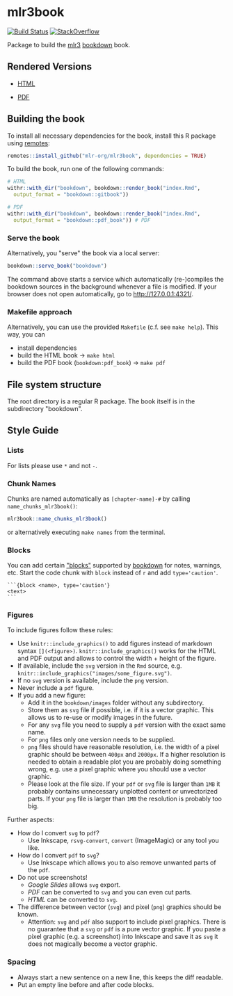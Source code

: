 # mlr3book

[![Build Status](https://img.shields.io/travis/mlr-org/mlr3book/master?label=Linux&logo=travis&style=flat-square)](https://travis-ci.org/mlr-org/mlr3book)
[![StackOverflow](https://img.shields.io/badge/stackoverflow-mlr3-orange.svg)](https://stackoverflow.com/questions/tagged/mlr3)

Package to build the [mlr3](https://mlr3.mlr-org.com) [bookdown](https://bookdown.org/) book.

## Rendered Versions

- [HTML](https://mlr3book.mlr-org.com)

- [PDF](https://mlr3book.mlr-org.com/mlr3book.pdf)

## Building the book

To install all necessary dependencies for the book, install this R package using [remotes](https://cran.r-project.org/package=remotes):

```r
remotes::install_github("mlr-org/mlr3book", dependencies = TRUE)
```

To build the book, run one of the following commands:

```r
# HTML
withr::with_dir("bookdown", bookdown::render_book("index.Rmd",
  output_format = "bookdown::gitbook"))

# PDF
withr::with_dir("bookdown", bookdown::render_book("index.Rmd",
  output_format = "bookdown::pdf_book")) # PDF
```

### Serve the book

Alternatively, you "serve" the book via a local server:

```r
bookdown::serve_book("bookdown")
```

The command above starts a service which automatically (re-)compiles the bookdown sources in the background whenever a file is modified.
If your browser does not open automatically, go to http://127.0.0.1:4321/.

### Makefile approach

Alternatively, you can use the provided `Makefile` (c.f. see `make help`).
This way, you can

- install dependencies
- build the HTML book -> `make html`
- build the PDF book (`bookdown:pdf_book`) -> `make pdf`

## File system structure

The root directory is a regular R package.
The book itself is in the subdirectory "bookdown".

## Style Guide

### Lists

For lists please use `*` and not `-`.

### Chunk Names

Chunks are named automatically as `[chapter-name]-#` by calling `name_chunks_mlr3book()`:

```r
mlr3book::name_chunks_mlr3book()
```

or alternatively executing `make names` from the terminal.

### Blocks

You can add certain ["blocks"](https://bookdown.org/yihui/bookdown/custom-blocks.html) supported by [bookdown](https://github.com/rstudio/bookdown) for notes, warnings, etc.
Start the code chunk with `block` instead of `r` and add `type='caution'`.

````
```{block <name>, type='caution'}
<text>
```
````

### Figures

To include figures follow these rules:
* Use `knitr::include_graphics()` to add figures instead of markdown syntax `[](<figure>)`. `knitr::include_graphics()` works for the HTML and PDF output and allows to control the width + height of the figure.
* If available, include the `svg` version in the `Rmd` source, e.g. `knitr::include_graphics("images/some_figure.svg")`.
* If no `svg` version is available, include the `png` version.
* Never include a `pdf` figure.
* If you add a new figure:
  - Add it in the `bookdown/images` folder without any subdirectory.
  - Store them as `svg` file if possible, i.e. if it is a vector graphic.
  This allows us to re-use or modify images in the future.
  - For any `svg` file you need to supply a `pdf` version with the exact same name.
  - For `png` files only one version needs to be supplied.
  - `png` files should have reasonable resolution, i.e. the width of a pixel graphic should be between `400px` and `2000px`.
    If a higher resolution is needed to obtain a readable plot you are probably doing something wrong, e.g. use a pixel graphic where you should use a vector graphic.
  - Please look at the file size.
    If your `pdf` or `svg` file is larger than `1MB` it probably contains unnecessary unplotted content or unvectorized parts.
    If your `png` file is larger than `1MB` the resolution is probably too big.


Further aspects:
* How do I convert `svg` to `pdf`?
  - Use Inkscape, `rsvg-convert`, `convert` (ImageMagic) or any tool you like.
* How do I convert `pdf` to `svg`?
  - Use Inkscape which allows you to also remove unwanted parts of the `pdf`.
* Do not use screenshots!
  - *Google Slides* allows `svg` export.
  - *PDF* can be converted to `svg` and you can even cut parts.
  - *HTML* can be converted to `svg`.
* The difference between vector (`svg`) and pixel (`png`) graphics should be known.
  - Attention: `svg` and `pdf` also support to include pixel graphics.
    There is no guarantee that a `svg` or `pdf` is a pure vector graphic.
    If you paste a pixel graphic (e.g. a screenshot) into Inkscape and save it as `svg` it does not magically become a vector graphic.

### Spacing

- Always start a new sentence on a new line, this keeps the diff readable.
- Put an empty line before and after code blocks.
